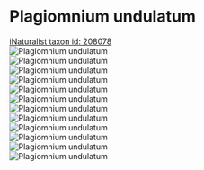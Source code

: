 
Plagiomnium undulatum
=====================
  
[iNaturalist taxon id: 208078](https://www.inaturalist.org/taxa/208078)  
![Plagiomnium undulatum](https://inaturalist-open-data.s3.amazonaws.com/photos/204206829/medium.jpg)  
![Plagiomnium undulatum](https://inaturalist-open-data.s3.amazonaws.com/photos/203275642/medium.jpeg)  
![Plagiomnium undulatum](https://inaturalist-open-data.s3.amazonaws.com/photos/203275698/medium.jpeg)  
![Plagiomnium undulatum](https://inaturalist-open-data.s3.amazonaws.com/photos/49987348/medium.jpeg)  
![Plagiomnium undulatum](https://inaturalist-open-data.s3.amazonaws.com/photos/204206829/medium.jpg)  
![Plagiomnium undulatum](https://inaturalist-open-data.s3.amazonaws.com/photos/203275642/medium.jpeg)  
![Plagiomnium undulatum](https://inaturalist-open-data.s3.amazonaws.com/photos/203275698/medium.jpeg)  
![Plagiomnium undulatum](https://inaturalist-open-data.s3.amazonaws.com/photos/49987348/medium.jpeg)  
![Plagiomnium undulatum](https://inaturalist-open-data.s3.amazonaws.com/photos/204206829/medium.jpg)  
![Plagiomnium undulatum](https://inaturalist-open-data.s3.amazonaws.com/photos/203275642/medium.jpeg)  
![Plagiomnium undulatum](https://inaturalist-open-data.s3.amazonaws.com/photos/203275698/medium.jpeg)  
![Plagiomnium undulatum](https://inaturalist-open-data.s3.amazonaws.com/photos/49987348/medium.jpeg)
